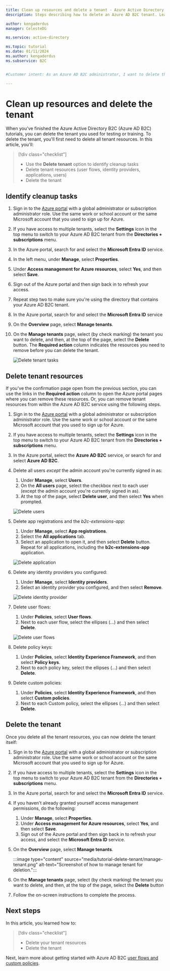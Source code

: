 ```yaml
---
title: Clean up resources and delete a tenant - Azure Active Directory B2C
description: Steps describing how to delete an Azure AD B2C tenant. Learn how to delete all tenant resources, and then delete the tenant.

author: kengaderdus
manager: CelesteDG

ms.service: active-directory

ms.topic: tutorial
ms.date: 01/11/2024
ms.author: kengaderdus
ms.subservice: B2C


#Customer intent: As an Azure AD B2C administrator, I want to delete the tenant and all associated resources, so that I can clean up after completing tutorials or testing.

---
```


# Clean up resources and delete the tenant

When you've finished the Azure Active Directory B2C (Azure AD B2C) tutorials, you can delete the tenant you used for testing or training. To delete the tenant, you'll first need to delete all tenant resources. In this article, you'll:

> [!div class="checklist"]
> * Use the **Delete tenant** option to identify cleanup tasks
> * Delete tenant resources (user flows, identity providers, applications, users)
> * Delete the tenant

## Identify cleanup tasks

1. Sign in to the [Azure portal](https://portal.azure.com/) with a global administrator or subscription administrator role. Use the same work or school account or the same Microsoft account that you used to sign up for Azure.
1. If you have access to multiple tenants, select the **Settings** icon in the top menu to switch to your Azure AD B2C tenant from the **Directories + subscriptions** menu.
1. In the Azure portal, search for and select the **Microsoft Entra ID** service.
1. In the left menu, under **Manage**, select **Properties**.
1. Under **Access management for Azure resources**, select **Yes**, and then select **Save**.
1. Sign out of the Azure portal and then sign back in to refresh your access.
1. Repeat step two to make sure you're using the directory that contains your Azure AD B2C tenant.
1. In the Azure portal, search for and select the **Microsoft Entra ID** service
1. On the **Overview** page, select **Manage tenants**. 
1. On the **Manage tenants** page, select (by check marking) the tenant you want to delete, and then, at the top of the page, select the **Delete** button. The **Required action** column indicates the resources you need to remove before you can delete the tenant.

   ![Delete tenant tasks](media/tutorial-delete-tenant/delete-tenant-tasks.png)

## Delete tenant resources

If you've the confirmation page open from the previous section, you can use the links in the **Required action** column to open the Azure portal pages where you can remove these resources. Or, you can remove tenant resources from within the Azure AD B2C service using the following steps.

1. Sign in to the [Azure portal](https://portal.azure.com/) with a global administrator or subscription administrator role. Use the same work or school account or the same Microsoft account that you used to sign up for Azure.
1. If you have access to multiple tenants, select the **Settings** icon in the top menu to switch to your Azure AD B2C tenant from the **Directories + subscriptions** menu.
1. In the Azure portal, select the **Azure AD B2C** service, or search for and select **Azure AD B2C**.
1. Delete all users *except* the admin account you're currently signed in as: 
    1. Under **Manage**, select **Users**. 
    1. On the **All users** page, select the checkbox next to each user (except the admin account you're currently signed in as). 
    1. At the top of the page, select **Delete user**, and then select **Yes** when prompted.

   ![Delete users](media/tutorial-delete-tenant/delete-users.png)

1. Delete app registrations and the *b2c-extensions-app*: 
    1. Under **Manage**, select **App registrations**. 
    1. Select the **All applications** tab. 
    1. Select an application to open it, and then select **Delete** button. Repeat for all applications, including the **b2c-extensions-app** application.

   ![Delete application](media/tutorial-delete-tenant/delete-applications.png)

1. Delete any identity providers you configured: 
    1. Under **Manage**, select **Identity providers**. 
    1. Select an identity provider you configured, and then select **Remove**.

   ![Delete identity provider](media/tutorial-delete-tenant/identity-providers.png)

1. Delete user flows: 
    1. Under **Policies**, select **User flows**. 
    1. Next to each user flow, select the ellipses (...) and then select **Delete**.

   ![Delete user flows](media/tutorial-delete-tenant/user-flow.png)

1. Delete policy keys: 
    1. Under **Policies**, select **Identity Experience Framework**, and then select **Policy keys**. 
    1. Next to each policy key, select the ellipses (...) and then select **Delete**.

1. Delete custom policies: 
    1. Under **Policies**, select **Identity Experience Framework**, and then select **Custom policies**.
    1. Next to each Custom policy, select the ellipses (...) and then select **Delete**.

## Delete the tenant

Once you delete all the tenant resources, you can now delete the tenant itself: 

1. Sign in to the [Azure portal](https://portal.azure.com/) with a global administrator or subscription administrator role. Use the same work or school account or the same Microsoft account that you used to sign up for Azure.
1. If you have access to multiple tenants, select the **Settings** icon in the top menu to switch to your Azure AD B2C tenant from the **Directories + subscriptions** menu.
1. In the Azure portal, search for and select the **Microsoft Entra ID** service.
1. If you haven't already granted yourself access management permissions, do the following:

   1. Under **Manage**, select **Properties**.
   1. Under **Access management for Azure resources**, select **Yes**, and then select **Save**.
   1. Sign out of the Azure portal and then sign back in to refresh your access, and select the **Microsoft Entra ID** service.

1. On the **Overview** page, select **Manage tenants**.

   :::image type="content" source="media/tutorial-delete-tenant/manage-tenant.png" alt-text="Screenshot of how to manage tenant for deletion.":::

1. On the **Manage tenants** page, select (by check marking) the tenant you want to delete, and then, at the top of the page, select the **Delete** button
1. Follow the on-screen instructions to complete the process.

## Next steps

In this article, you learned how to:

> [!div class="checklist"]
> * Delete your tenant resources
> * Delete the tenant

Next, learn more about getting started with Azure AD B2C [user flows and custom policies](user-flow-overview.md).

